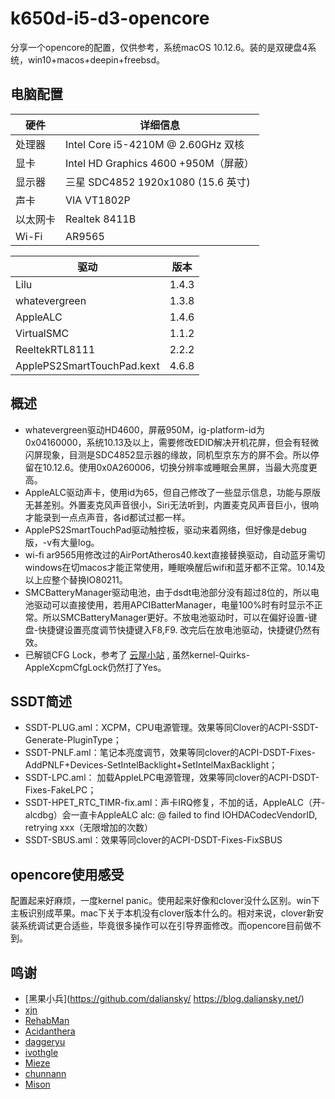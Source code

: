 # k650d-i5-d3-opencore

分享一个opencore的配置，仅供参考，系统macOS 10.12.6。装的是双硬盘4系统，win10+macos+deepin+freebsd。

## 电脑配置

| 硬件    | 详细信息                           |
| -------- | ---------------------------------- |
| 处理器   | Intel Core i5-4210M @ 2.60GHz 双核 |
| 显卡     | Intel HD Graphics 4600 +950M（屏蔽）   |
| 显示器   | 三星 SDC4852 1920x1080 (15.6 英寸)         |
| 声卡     | VIA VT1802P          |
| 以太网卡  | Realtek 8411B     |
| Wi-Fi   | AR9565                |


| 驱动    | 版本                           |
| -------- | -------------------------- |
| Lilu    | 1.4.3 |
| whatevergreen   | 1.3.8   |
| AppleALC   | 1.4.6       |
| VirtualSMC     | 1.1.2      |
| ReeltekRTL8111  | 2.2.2     |
| ApplePS2SmartTouchPad.kext  | 4.6.8      |


## 概述

- whatevergreen驱动HD4600，屏蔽950M，ig-platform-id为0x04160000，系统10.13及以上，需要修改EDID解决开机花屏，但会有轻微闪屏现象，目测是SDC4852显示器的缘故，同机型京东方的屏不会。所以停留在10.12.6。使用0x0A260006，切换分辨率或睡眠会黑屏，当最大亮度更高。
- AppleALC驱动声卡，使用id为65，但自己修改了一些显示信息，功能与原版无甚差别。外置麦克风声音很小，Siri无法听到，内置麦克风声音巨小，很响才能录到一点点声音，各id都试过都一样。
- ApplePS2SmartTouchPad驱动触控板，驱动来着网络，但好像是debug版，-v有大量log。
- wi-fi ar9565用修改过的AirPortAtheros40.kext直接替换驱动，自动蓝牙需切windows在切macos才能正常使用，睡眠唤醒后wifi和蓝牙都不正常。10.14及以上应整个替换IO80211。
- SMCBatteryManager驱动电池，由于dsdt电池部分没有超过8位的，所以电池驱动可以直接使用，若用APCIBatterManager，电量100%时有时显示不正常。所以SMCBatteryManager更好。不放电池驱动时，可以在偏好设置-键盘-快捷键设置亮度调节快捷键入F8,F9. 改完后在放电池驱动，快捷键仍然有效。
- 已解锁CFG Lock，参考了 [云屋小站](https://www.misonsky.cn/115.html) , 虽然kernel-Quirks-AppleXcpmCfgLock仍然打了Yes。

## SSDT简述

- SSDT-PLUG.aml：XCPM，CPU电源管理。效果等同Clover的ACPI-SSDT-Generate-PluginType；
- SSDT-PNLF.aml：笔记本亮度调节，效果等同clover的ACPI-DSDT-Fixes-AddPNLF+Devices-SetIntelBacklight+SetIntelMaxBacklight；
- SSDT-LPC.aml： 加载AppleLPC电源管理，效果等同clover的ACPI-DSDT-Fixes-FakeLPC；
- SSDT-HPET_RTC_TIMR-fix.aml：声卡IRQ修复，不加的话，AppleALC（开-alcdbg）会一直卡AppleALC       alc: @ failed to find IOHDACodecVendorID, retrying xxx（无限增加的次数）
- SSDT-SBUS.aml：效果等同clover的ACPI-DSDT-Fixes-FixSBUS


## opencore使用感受

配置起来好麻烦，一度kernel panic。使用起来好像和clover没什么区别。win下主板识别成苹果。mac下关于本机没有clover版本什么的。相对来说，clover新安装系统调试更合适些，毕竟很多操作可以在引导界面修改。而opencore目前做不到。


## 鸣谢

- [黑果小兵](https://github.com/daliansky/  https://blog.daliansky.net/)
- [xjn](https://blog.xjn819.com/?author=1)
- [RehabMan](https://github.com/RehabMan)
- [Acidanthera](https://github.com/acidanthera)
- [daggeryu](https://github.com/daggeryu)
- [ivothgle](https://github.com/ivothgle/)
- [Mieze](https://github.com/Mieze/RTL8111_driver_for_OS_X)
- [chunnann](https://www.insanelymac.com/forum/topic/312045-atheros-wireless-driver-os-x-101112-for-unsupported-cards/?do=findComment&comment=2509900)
- [Mison](https://www.misonsky.cn/115.html)
